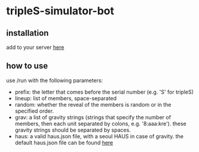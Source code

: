 # tripleS-simulator-bot

## installation 
add to your server [here](https://discord.com/api/oauth2/authorize?client_id=1041703388057960479&permissions=2048&scope=bot%20applications.commands)

## how to use
use /run with the following parameters:
- prefix: the letter that comes before the serial number (e.g. 'S' for tripleS)
- lineup: list of members, space-separated
- random: whether the reveal of the members is random or in the specified order.
- grav: a list of gravity strings (strings that specify the number of members, then each unit separated by colons, e.g. '8:aaa:kre'). these gravity strings should be separated by spaces.
- haus: a valid haus.json file, with a seoul HAUS in case of gravity. the default haus.json file can be found [here](https://github.com/shuu-wasseo/tripleS-simulator-bot/blob/main/haus.json)
